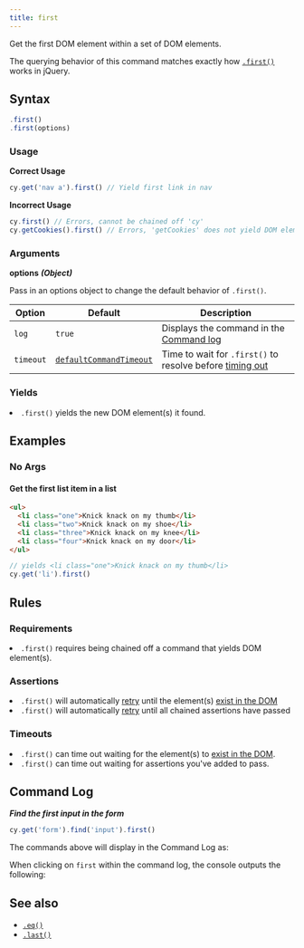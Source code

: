 ```yaml
---
title: first
---
```


Get the first DOM element within a set of DOM elements.

<Alert type="info">

The querying behavior of this command matches exactly how [`.first()`](http://api.jquery.com/first) works in jQuery.

</Alert>

## Syntax

```javascript
.first()
.first(options)
```

### Usage

**<Icon name="check-circle" color="green"></Icon> Correct Usage**

```javascript
cy.get('nav a').first() // Yield first link in nav
```

**<Icon name="exclamation-triangle" color="red"></Icon> Incorrect Usage**

```javascript
cy.first() // Errors, cannot be chained off 'cy'
cy.getCookies().first() // Errors, 'getCookies' does not yield DOM element
```

### Arguments

**<Icon name="angle-right"></Icon> options** **_(Object)_**

Pass in an options object to change the default behavior of `.first()`.

| Option    | Default                                                              | Description                                                                              |
| --------- | -------------------------------------------------------------------- | ---------------------------------------------------------------------------------------- |
| `log`     | `true`                                                               | Displays the command in the [Command log](/guides/core-concepts/test-runner#Command-Log) |
| `timeout` | [`defaultCommandTimeout`](/guides/references/configuration#Timeouts) | Time to wait for `.first()` to resolve before [timing out](#Timeouts)                    |

### Yields [<Icon name="question-circle"/>](introduction-to-cypress#Subject-Management)

<List><li>`.first()` yields the new DOM element(s) it found.</li></List>

## Examples

### No Args

#### Get the first list item in a list

```html
<ul>
  <li class="one">Knick knack on my thumb</li>
  <li class="two">Knick knack on my shoe</li>
  <li class="three">Knick knack on my knee</li>
  <li class="four">Knick knack on my door</li>
</ul>
```

```javascript
// yields <li class="one">Knick knack on my thumb</li>
cy.get('li').first()
```

## Rules

### Requirements [<Icon name="question-circle"/>](introduction-to-cypress#Chains-of-Commands)

<List><li>`.first()` requires being chained off a command that yields DOM element(s).</li></List>

### Assertions [<Icon name="question-circle"/>](introduction-to-cypress#Assertions)

<List><li>`.first()` will automatically [retry](/guides/core-concepts/retry-ability) until the element(s) [exist in the DOM](/guides/core-concepts/introduction-to-cypress#Default-Assertions)</li><li>`.first()` will automatically [retry](/guides/core-concepts/retry-ability) until all chained assertions have passed</li></List>

### Timeouts [<Icon name="question-circle"/>](introduction-to-cypress#Timeouts)

<List><li>`.first()` can time out waiting for the element(s) to [exist in the DOM](/guides/core-concepts/introduction-to-cypress#Default-Assertions).</li><li>`.first()` can time out waiting for assertions you've added to pass.</li></List>

## Command Log

**_Find the first input in the form_**

```javascript
cy.get('form').find('input').first()
```

The commands above will display in the Command Log as:

<DocsImage src="/img/api/first/get-the-first-in-list-of-elements.png" alt="Command Log first" ></DocsImage>

When clicking on `first` within the command log, the console outputs the following:

<DocsImage src="/img/api/first/console-log-the-first-element.png" alt="console.log first" ></DocsImage>

## See also

- [`.eq()`](/api/commands/eq)
- [`.last()`](/api/commands/last)
